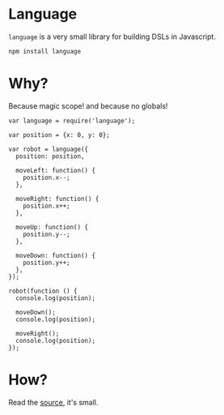 # Language

`language` is a very small library for building DSLs in Javascript.

    npm install language

# Why?

Because magic scope! and because no globals!

    var language = require('language');

    var position = {x: 0, y: 0};

    var robot = language({
      position: position,

      moveLeft: function() {
        position.x--;
      },

      moveRight: function() {
        position.x++;
      },

      moveUp: function() {
        position.y--;
      },

      moveDown: function() {
        position.y++;
      },
    });

    robot(function () {
      console.log(position);

      moveDown();
      console.log(position);

      moveRight();
      console.log(position);
    });

# How?

Read the [source](https://github.com/featurist/language/blob/master/index.js), it's small.
